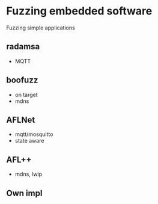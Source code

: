 # Fuzzing embedded software

Fuzzing simple applications

## radamsa

 * MQTT


## boofuzz
 * on target
 * mdns


 ## AFLNet

 * mqtt/mosquitto
 * state aware

 ## AFL++

 * mdns, lwip

 ## Own impl

 